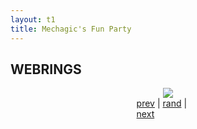 ```yaml
---
layout: t1
title: Mechagic's Fun Party
---
```


## WEBRINGS

<div class="flex">
	<div class="trnsprnt">
		<div style="width:20%; margin: auto;">
			<link rel="stylesheet" href="https://milkyway.moe/onlinewire/onionring.css">
			<div id='onlinewire-webring'>
			<script type="text/javascript" src="https://milkyway.moe/onlinewire/onionring-variables.js"></script>
			<script type="text/javascript" src="https://milkyway.moe/onlinewire/onionring-widget.js"></script>
			</div>
			<center><a href="https://peanits.lol/webrings/musicring/index.php"><img src="https://peanits.lol/webrings/musicring/assets/button.gif"></a></center>
			<div class="flex">
            	<a href="https://peanits.lol/webrings/musicring/prev.php?slug=mechagic">prev</a> | <a href="https://peanits.lol/webrings/musicring/rand.php">rand</a> | <a href="https://peanits.lol/webrings/musicring/next.php?slug=mechagic">next</a>
			</div>
		</div>
		<div id='gfdkris'>
			<script type="text/javascript" src="https://fabstarotcorner.neocities.org/webring/onionring-variables.js"></script>
			<script type="text/javascript" src="https://fabstarotcorner.neocities.org/webring/onionring-widget.js"></script>
        </div>
		<div style="width: fit-content; margin: auto;" id='furryring'>
			<script type="text/javascript" src="https://furryring.neocities.org/onionring-variables.js"></script>
			<script type="text/javascript" src="https://furryring.neocities.org/onionring-widget.js"></script>
		</div>
	</div>
	<div class="trnsprnt">
		<div id='xenicRing'>
			<script type="text/javascript" src="https://xenics.neocities.org/onionring-variables.js"></script>
			<script type="text/javascript" src="https://xenics.neocities.org/onionring-widget.js"></script>
			<link rel="stylesheet" href="https://xenics.neocities.org/onionring.css">
		</div>
		<center><script src="https://webcatz.neocities.org/beepbox-webring/ring.js"></script></center>
		<!--START OF SELF INSERT WEBRING-->
		<div id="selfinsertwebring">
			<script src="/1stylescripts/showWebring.js"></script>
		</div>
		<!--END OF SELF INSERT WEBRING-->
	</div>
</div>

<style>
.flex{
	justify-content: space-evenly;
}
</style>